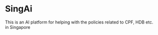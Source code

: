 # SingAi
This is an AI platform for helping with the policies related to CPF, HDB etc. in Singapore

